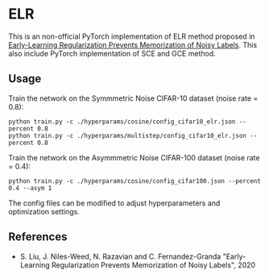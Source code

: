 # ELR
This is an non-official PyTorch implementation of ELR method proposed in [Early-Learning Regularization Prevents Memorization of Noisy Labels]().
This also include PyTorch implementation of SCE and GCE method.


## Usage
Train the network on the Symmmetric Noise CIFAR-10 dataset (noise rate = 0.8):

```
python train.py -c ./hyperparams/cosine/config_cifar10_elr.json --percent 0.8
python train.py -c ./hyperparams/multistep/config_cifar10_elr.json --percent 0.8
```

Train the network on the Asymmmetric Noise CIFAR-100 dataset (noise rate = 0.4):

```
python train.py -c ./hyperparams/cosine/config_cifar100.json --percent 0.4 --asym 1
```

The config files can be modified to adjust hyperparameters and optimization settings. 


## References
- S. Liu, J. Niles-Weed, N. Razavian and C. Fernandez-Granda "Early-Learning Regularization Prevents Memorization of Noisy Labels", 2020
